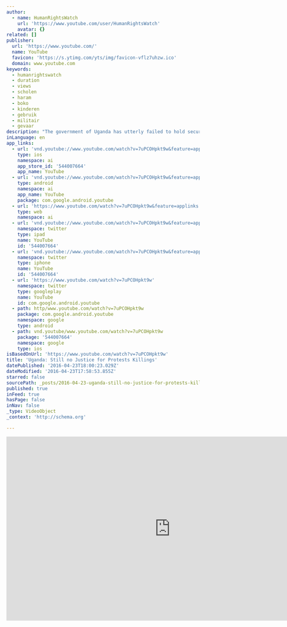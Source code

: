 ```yaml
---
author:
  - name: HumanRightsWatch
    url: 'https://www.youtube.com/user/HumanRightsWatch'
    avatar: {}
related: []
publisher:
  url: 'https://www.youtube.com/'
  name: YouTube
  favicon: 'https://s.ytimg.com/yts/img/favicon-vflz7uhzw.ico'
  domain: www.youtube.com
keywords:
  - humanrightswatch
  - duration
  - views
  - scholen
  - haram
  - boko
  - kinderen
  - gebruik
  - militair
  - gevaar
description: "The government of Uganda has utterly failed to hold security forces accountable for nine killings during protests in April 2011. Families of those killed have tried - unsuccessfully - to push for justice and seek compensation. Opposition political activists called on the public to 'walk to work' to protest escalating food and fuel prices in the wake of the 2011 elections."
inLanguage: en
app_links:
  - url: 'vnd.youtube://www.youtube.com/watch?v=7uPCOHpkt9w&feature=applinks'
    type: ios
    namespace: ai
    app_store_id: '544007664'
    app_name: YouTube
  - url: 'vnd.youtube://www.youtube.com/watch?v=7uPCOHpkt9w&feature=applinks'
    type: android
    namespace: ai
    app_name: YouTube
    package: com.google.android.youtube
  - url: 'https://www.youtube.com/watch?v=7uPCOHpkt9w&feature=applinks'
    type: web
    namespace: ai
  - url: 'vnd.youtube://www.youtube.com/watch?v=7uPCOHpkt9w&feature=applinks'
    namespace: twitter
    type: ipad
    name: YouTube
    id: '544007664'
  - url: 'vnd.youtube://www.youtube.com/watch?v=7uPCOHpkt9w&feature=applinks'
    namespace: twitter
    type: iphone
    name: YouTube
    id: '544007664'
  - url: 'https://www.youtube.com/watch?v=7uPCOHpkt9w'
    namespace: twitter
    type: googleplay
    name: YouTube
    id: com.google.android.youtube
  - path: http/www.youtube.com/watch?v=7uPCOHpkt9w
    package: com.google.android.youtube
    namespace: google
    type: android
  - path: vnd.youtube/www.youtube.com/watch?v=7uPCOHpkt9w
    package: '544007664'
    namespace: google
    type: ios
isBasedOnUrl: 'https://www.youtube.com/watch?v=7uPCOHpkt9w'
title: 'Uganda: Still no Justice for Protests Killings'
datePublished: '2016-04-23T18:00:23.029Z'
dateModified: '2016-04-23T17:58:53.855Z'
starred: false
sourcePath: _posts/2016-04-23-uganda-still-no-justice-for-protests-killings.md
published: true
inFeed: true
hasPage: false
inNav: false
_type: VideoObject
_context: 'http://schema.org'

---
```

<iframe src="https://cdn.embedly.com/widgets/media.html?src=https%3A%2F%2Fwww.youtube.com%2Fembed%2F7uPCOHpkt9w%3Ffeature%3Doembed&amp;url=https%3A%2F%2Fwww.youtube.com%2Fwatch%3Fv%3D7uPCOHpkt9w&amp;image=https%3A%2F%2Fi.ytimg.com%2Fvi%2F7uPCOHpkt9w%2Fhqdefault.jpg&amp;key=b7d04c9b404c499eba89ee7072e1c4f7&amp;type=text%2Fhtml&amp;schema=youtube" width="854" height="480" scrolling="no" frameborder="0" allowfullscreen="" style=""></iframe>
